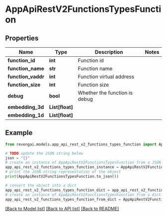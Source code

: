 # AppApiRestV2FunctionsTypesFunction


## Properties

Name | Type | Description | Notes
------------ | ------------- | ------------- | -------------
**function_id** | **int** | Function id | 
**function_name** | **str** | Function name | 
**function_vaddr** | **int** | Function virtual address | 
**function_size** | **int** | Function size | 
**debug** | **bool** | Whether the function is debug | 
**embedding_3d** | **List[float]** |  | 
**embedding_1d** | **List[float]** |  | 

## Example

```python
from revengai.models.app_api_rest_v2_functions_types_function import AppApiRestV2FunctionsTypesFunction

# TODO update the JSON string below
json = "{}"
# create an instance of AppApiRestV2FunctionsTypesFunction from a JSON string
app_api_rest_v2_functions_types_function_instance = AppApiRestV2FunctionsTypesFunction.from_json(json)
# print the JSON string representation of the object
print(AppApiRestV2FunctionsTypesFunction.to_json())

# convert the object into a dict
app_api_rest_v2_functions_types_function_dict = app_api_rest_v2_functions_types_function_instance.to_dict()
# create an instance of AppApiRestV2FunctionsTypesFunction from a dict
app_api_rest_v2_functions_types_function_from_dict = AppApiRestV2FunctionsTypesFunction.from_dict(app_api_rest_v2_functions_types_function_dict)
```
[[Back to Model list]](../README.md#documentation-for-models) [[Back to API list]](../README.md#documentation-for-api-endpoints) [[Back to README]](../README.md)


